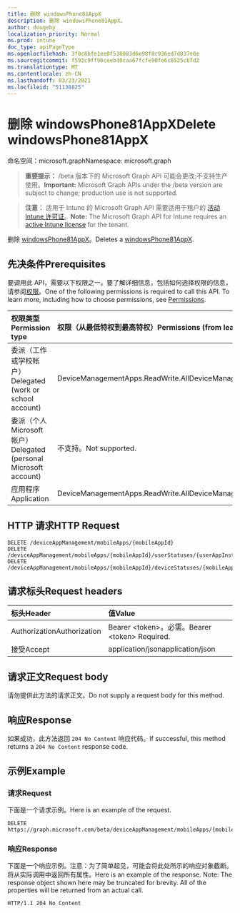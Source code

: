 ```yaml
---
title: 删除 windowsPhone81AppX
description: 删除 windowsPhone81AppX。
author: dougeby
localization_priority: Normal
ms.prod: intune
doc_type: apiPageType
ms.openlocfilehash: 3f0c8bfe1ee0f538083d6e98f8c936ed7d037e0e
ms.sourcegitcommit: f592c9ff96ceeb40caa67fcfe90fe6c8525cb7d2
ms.translationtype: MT
ms.contentlocale: zh-CN
ms.lasthandoff: 03/23/2021
ms.locfileid: "51138825"
---
```

# <a name="delete-windowsphone81appx"></a><span data-ttu-id="347e8-103">删除 windowsPhone81AppX</span><span class="sxs-lookup"><span data-stu-id="347e8-103">Delete windowsPhone81AppX</span></span>

<span data-ttu-id="347e8-104">命名空间：microsoft.graph</span><span class="sxs-lookup"><span data-stu-id="347e8-104">Namespace: microsoft.graph</span></span>

> <span data-ttu-id="347e8-105">**重要提示：** /beta 版本下的 Microsoft Graph API 可能会更改;不支持生产使用。</span><span class="sxs-lookup"><span data-stu-id="347e8-105">**Important:** Microsoft Graph APIs under the /beta version are subject to change; production use is not supported.</span></span>

> <span data-ttu-id="347e8-106">**注意：** 适用于 Intune 的 Microsoft Graph API 需要适用于租户的 [活动 Intune 许可证](https://go.microsoft.com/fwlink/?linkid=839381)。</span><span class="sxs-lookup"><span data-stu-id="347e8-106">**Note:** The Microsoft Graph API for Intune requires an [active Intune license](https://go.microsoft.com/fwlink/?linkid=839381) for the tenant.</span></span>

<span data-ttu-id="347e8-107">删除 [windowsPhone81AppX](../resources/intune-apps-windowsphone81appx.md)。</span><span class="sxs-lookup"><span data-stu-id="347e8-107">Deletes a [windowsPhone81AppX](../resources/intune-apps-windowsphone81appx.md).</span></span>

## <a name="prerequisites"></a><span data-ttu-id="347e8-108">先决条件</span><span class="sxs-lookup"><span data-stu-id="347e8-108">Prerequisites</span></span>
<span data-ttu-id="347e8-p101">要调用此 API，需要以下权限之一。要了解详细信息，包括如何选择权限的信息，请参阅[权限](/graph/permissions-reference)。</span><span class="sxs-lookup"><span data-stu-id="347e8-p101">One of the following permissions is required to call this API. To learn more, including how to choose permissions, see [Permissions](/graph/permissions-reference).</span></span>

|<span data-ttu-id="347e8-111">权限类型</span><span class="sxs-lookup"><span data-stu-id="347e8-111">Permission type</span></span>|<span data-ttu-id="347e8-112">权限（从最低特权到最高特权）</span><span class="sxs-lookup"><span data-stu-id="347e8-112">Permissions (from least to most privileged)</span></span>|
|:---|:---|
|<span data-ttu-id="347e8-113">委派（工作或学校帐户）</span><span class="sxs-lookup"><span data-stu-id="347e8-113">Delegated (work or school account)</span></span>|<span data-ttu-id="347e8-114">DeviceManagementApps.ReadWrite.All</span><span class="sxs-lookup"><span data-stu-id="347e8-114">DeviceManagementApps.ReadWrite.All</span></span>|
|<span data-ttu-id="347e8-115">委派（个人 Microsoft 帐户）</span><span class="sxs-lookup"><span data-stu-id="347e8-115">Delegated (personal Microsoft account)</span></span>|<span data-ttu-id="347e8-116">不支持。</span><span class="sxs-lookup"><span data-stu-id="347e8-116">Not supported.</span></span>|
|<span data-ttu-id="347e8-117">应用程序</span><span class="sxs-lookup"><span data-stu-id="347e8-117">Application</span></span>|<span data-ttu-id="347e8-118">DeviceManagementApps.ReadWrite.All</span><span class="sxs-lookup"><span data-stu-id="347e8-118">DeviceManagementApps.ReadWrite.All</span></span>|

## <a name="http-request"></a><span data-ttu-id="347e8-119">HTTP 请求</span><span class="sxs-lookup"><span data-stu-id="347e8-119">HTTP Request</span></span>
<!-- {
  "blockType": "ignored"
}
-->
``` http
DELETE /deviceAppManagement/mobileApps/{mobileAppId}
DELETE /deviceAppManagement/mobileApps/{mobileAppId}/userStatuses/{userAppInstallStatusId}/app
DELETE /deviceAppManagement/mobileApps/{mobileAppId}/deviceStatuses/{mobileAppInstallStatusId}/app
```

## <a name="request-headers"></a><span data-ttu-id="347e8-120">请求标头</span><span class="sxs-lookup"><span data-stu-id="347e8-120">Request headers</span></span>
|<span data-ttu-id="347e8-121">标头</span><span class="sxs-lookup"><span data-stu-id="347e8-121">Header</span></span>|<span data-ttu-id="347e8-122">值</span><span class="sxs-lookup"><span data-stu-id="347e8-122">Value</span></span>|
|:---|:---|
|<span data-ttu-id="347e8-123">Authorization</span><span class="sxs-lookup"><span data-stu-id="347e8-123">Authorization</span></span>|<span data-ttu-id="347e8-124">Bearer &lt;token&gt;。必需。</span><span class="sxs-lookup"><span data-stu-id="347e8-124">Bearer &lt;token&gt; Required.</span></span>|
|<span data-ttu-id="347e8-125">接受</span><span class="sxs-lookup"><span data-stu-id="347e8-125">Accept</span></span>|<span data-ttu-id="347e8-126">application/json</span><span class="sxs-lookup"><span data-stu-id="347e8-126">application/json</span></span>|

## <a name="request-body"></a><span data-ttu-id="347e8-127">请求正文</span><span class="sxs-lookup"><span data-stu-id="347e8-127">Request body</span></span>
<span data-ttu-id="347e8-128">请勿提供此方法的请求正文。</span><span class="sxs-lookup"><span data-stu-id="347e8-128">Do not supply a request body for this method.</span></span>

## <a name="response"></a><span data-ttu-id="347e8-129">响应</span><span class="sxs-lookup"><span data-stu-id="347e8-129">Response</span></span>
<span data-ttu-id="347e8-130">如果成功，此方法返回 `204 No Content` 响应代码。</span><span class="sxs-lookup"><span data-stu-id="347e8-130">If successful, this method returns a `204 No Content` response code.</span></span>

## <a name="example"></a><span data-ttu-id="347e8-131">示例</span><span class="sxs-lookup"><span data-stu-id="347e8-131">Example</span></span>

### <a name="request"></a><span data-ttu-id="347e8-132">请求</span><span class="sxs-lookup"><span data-stu-id="347e8-132">Request</span></span>
<span data-ttu-id="347e8-133">下面是一个请求示例。</span><span class="sxs-lookup"><span data-stu-id="347e8-133">Here is an example of the request.</span></span>
``` http
DELETE https://graph.microsoft.com/beta/deviceAppManagement/mobileApps/{mobileAppId}
```

### <a name="response"></a><span data-ttu-id="347e8-134">响应</span><span class="sxs-lookup"><span data-stu-id="347e8-134">Response</span></span>
<span data-ttu-id="347e8-p102">下面是一个响应示例。注意：为了简单起见，可能会将此处所示的响应对象截断。将从实际调用中返回所有属性。</span><span class="sxs-lookup"><span data-stu-id="347e8-p102">Here is an example of the response. Note: The response object shown here may be truncated for brevity. All of the properties will be returned from an actual call.</span></span>
``` http
HTTP/1.1 204 No Content
```




